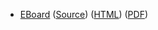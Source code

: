 * [EBoard](../eboards/04.html)
  ([Source](../eboards/04.md))
  ([HTML](../eboards/04.html))
  ([PDF](../eboards/04.pdf))
